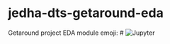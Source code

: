 # jedha-dts-getaround-eda
Getaround project EDA module
emoji: # ![Jupyter](https://jupyter.org/assets/homepage/main-logo.svg)
